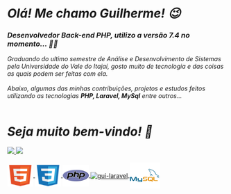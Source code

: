 ## <h1><i>Olá! Me chamo Guilherme! 😉</i></h1>

<h3><i>Desenvolvedor Back-end PHP, utilizo a versão 7.4 no momento... 👨‍💻 </i></h3>
<i>Graduando do ultimo semestre de Análise e Desenvolvimento de Sistemas pela Universidade do Vale do Itajaí, gosto muito de tecnologia e das coisas as quais podem ser feitas com ela.</i>
<br>
<br>
<i> Abaixo, algumas das minhas contribuições, projetos e estudos feitos utilizando as tecnologias <strong>PHP, Laravel, MySql</strong> entre outros... </i>
<br>
<br>
<h1><i> Seja muito bem-vindo! 👋 </i></h1>
 <div>
  <a href="https://github.com/Guikasburg26">
  <img height="180em" src="https://github-readme-stats.vercel.app/api?username=Guikasburg26&show_icons=true&theme=algolia&include_all_commits=true&count_private=true"/>
  <img height="180em" src="https://github-readme-stats.vercel.app/api/top-langs/?username=Guikasburg26&layout=compact&langs_count=7&theme=algolia"/>
</div>
<div style="display: inline_block"><br>
  <img align="center" alt="gui-HTML" height="50" width="60" src="https://raw.githubusercontent.com/devicons/devicon/master/icons/html5/html5-original.svg">
  <img align="center" alt="gui-CSS" height="50" width="60" src="https://raw.githubusercontent.com/devicons/devicon/master/icons/css3/css3-original.svg">
  <img align="center" alt="gui-php" height="50" width="60" src="https://raw.githubusercontent.com/devicons/devicon/master/icons/php/php-original.svg">
  <img align="center" alt="gui-laravel" height="50" width="60" src="https://raw.githubusercontent.com/tandpfun/skill-        icons/59059d9d1a2c092696dc66e00931cc1181a4ce1f/icons/CS.svg">
  <img align="center" alt="gui-MySql" height="60" width="70" src="https://raw.githubusercontent.com/devicons/devicon/master/icons/mysql/mysql-original-wordmark.svg">
</div>
